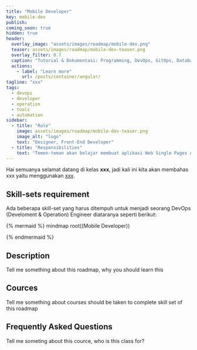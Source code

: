 ```yaml
---
title: "Mobile Developer"
key: mobile-dev
publish: 
coming_soon: true
hidden: true
header:
  overlay_image: "assets/images/roadmap/mobile-dev.png"
  teaser: assets/images/roadmap/mobile-dev-teaser.png
  overlay_filter: 0.7
  caption: "Tutorial & Dokumentasi: Programming, DevOps, GitOps, Database, & Servers"
  actions:
    - label: "Learn more"
      url: /posts/container/angular/
tagline: "xxx"
tags:
  - devops
  - developer
  - operation
  - tools
  - automation
sidebar:
  - title: "Role"
    image: assets/images/roadmap/mobile-dev-teaser.png
    image_alt: "logo"
    text: "Designer, Front-End Developer"
  - title: "Responsibilities"
    text: "Temen-teman akan belajar membuat aplikasi Web Single Pages Application (SPA) system dengan menggunakan Angular Framework"
---
```


Hai semuanya selamat datang di kelas **xxx**, jadi kali ini kita akan membahas xxx yaitu menggunakan [xxx](link). 

<!--more-->

<!--more-->

## Skill-sets requirement

Ada beberapa skill-set yang harus ditempuh untuk menjadi seorang DevOps (Develoment & Operation) Engineer diataranya seperti berikut:

{% mermaid %}
mindmap
  root((Mobile Developer))
    
{% endmermaid %}

## Description

Tell me something about this roadmap, why you should learn this

## Cources

Tell me something about courses should be taken to complete skill set of this roadmap

## Frequently Asked Questions

Tell me someting about this cource, who is this class for?